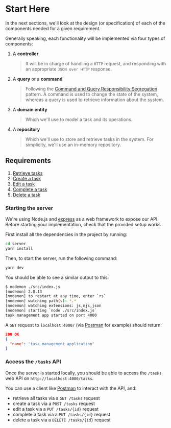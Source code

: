 # Start Here

In the next sections, we'll look at the design (or specification) of each of the components needed for a given requirement.

Generally speaking, each functionality will be implemented via four types of components:

1. A **controller** 
    > It will be in charge of handling a `HTTP` request, and responding with an appropriate `JSON over HTTP` response.

2. A **query** or a **command**
    > Following the [Command and Query Responsibility Segregation][1] pattern. A command is used to change the state of the system, whereas a query is used to retrieve information about the system.

3. A **domain entity**
    > Which we'll use to model a task and its operations.

4. A **repository**
    > Which we'll use to store and retrieve tasks in the system. For simplicity, we'll use an in-memory repository.


## Requirements

1. [Retrieve tasks][2]
2. [Create a task][3]
3. [Edit a task][4]
4. [Complete a task][5]
5. [Delete a task][6]

### Starting the server

We're using Node.js and [express][7] as a web framework to expose our API. Before starting your implementation, check that the provided setup works. 

First install all the dependencies in the project by running:

```bash
cd server
yarn install
```

Then, to start the server, run the following command:

```bash
yarn dev
```

You should be able to see a similar output to this:

```bash
$ nodemon ./src/index.js
[nodemon] 2.0.13
[nodemon] to restart at any time, enter `rs`
[nodemon] watching path(s): *.*
[nodemon] watching extensions: js,mjs,json
[nodemon] starting `node ./src/index.js`
task management app started on port 4000
```

A `GET` request to `localhost:4000/` (via [Postman][9] for example) should return:

```JSON
200 OK
{
  "name": "task management application"
}
```

### Access the `/tasks` API

Once the server is started locally, you should be able to access the `/tasks` web API on `http://localhost:4000/tasks`.

You can use a client like [Postman][10] to interact with the API, and:
- retrieve all tasks via a `GET /tasks` request
- create a task via a `POST /tasks` request
- edit a task via a `PUT /tasks/{id}` request
- complete a task via a `PUT /tasks/{id}` request
- delete a task via a `DELETE /tasks/{id}` request


[1]: https://martinfowler.com/bliki/CQRS.html
[2]: requirements/1-retrieve-tasks.md
[3]: requirements/2-create-task.md
[4]: requirements/3-edit-task.md
[5]: requirements/4-complete-task.md
[6]: requirements/5-delete-task.md
[7]: https://expressjs.com/
[9]: https://www.postman.com/downloads/
[10]: https://learning.postman.com/docs/getting-started/introduction/


